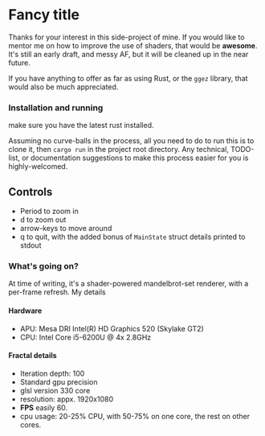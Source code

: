 # Fancy title
Thanks for your interest in this side-project of mine. If you would like to mentor me on how to improve the use of shaders, that would be **awesome**. It's still an early draft, and messy AF, but it will be cleaned up in the near future. 

If you have anything to offer as far as using Rust, or the `ggez` library, that would also be much appreciated.

### Installation and running
make sure you have the latest rust installed.

Assuming no curve-balls in the process, all you need to do to run this is to clone it, then `cargo run` in the project root directory. Any technical, TODO-list, or documentation suggestions to make this process easier for you is highly-welcomed.


## Controls
- Period to zoom in
- d to zoom out
- arrow-keys to move around
- q to quit, with the added bonus of `MainState` struct details printed to stdout

### What's going on?
At time of writing, it's a shader-powered mandelbrot-set renderer, with a per-frame refresh. My details

#### Hardware

- APU: Mesa DRI Intel(R) HD Graphics 520 (Skylake GT2) 
- CPU: Intel Core i5-6200U @ 4x 2.8GHz

#### Fractal details

- Iteration depth: 100
- Standard gpu precision
- glsl version 330 core
- resolution: appx. 1920x1080
- **FPS** easily 60.
- cpu usage: 20-25% CPU, with 50-75% on one core, the rest on other cores.



